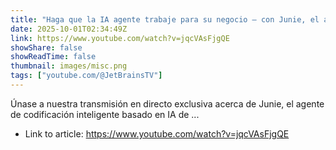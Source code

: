```yaml
---
title: "Haga que la IA agente trabaje para su negocio – con Junie, el agente de codificación de JetBrains"
date: 2025-10-01T02:34:49Z
link: https://www.youtube.com/watch?v=jqcVAsFjgQE
showShare: false
showReadTime: false
thumbnail: images/misc.png
tags: ["youtube.com/@JetBrainsTV"]
---
```

Únase a nuestra transmisión en directo exclusiva acerca de Junie, el agente de codificación inteligente basado en IA de ...

- Link to article: https://www.youtube.com/watch?v=jqcVAsFjgQE